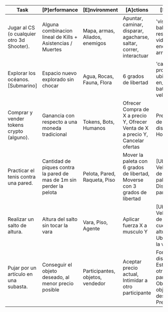 | Task                                       | [P]erformance                                                        | [E]nvironment                    | [A]ctions                                                                       | [S]ensors                                                                                      |
|--------------------------------------------|----------------------------------------------------------------------|----------------------------------|---------------------------------------------------------------------------------|------------------------------------------------------------------------------------------------|
| Jugar al CS (o cualquier otro 3d Shooter). | Alguna combinacion lineal de Kills + Asistencias / Muertes           | Mapa, armas, Aliados, enemigos   | Apuntar, caminar, disparar, agacharse, saltar, correr, interactuar              | 'vista', vida, balas restantes, vida enemigo, arma actual                                      |
| Explorar los océanos. [Submarino]          | Espacio nuevo explorado sin chocar                                   | Agua, Rocas, Fauna, Flora        | 6 grados de libertad                                                            | 'camara', profundidad, ubicacion, en_cueva, bateria, velocidad                                 |
| Comprar y vender tokens crypto (alguno).   | Ganancia con respecto a una moneda tradicional                       | Tokens, Bots, Humanos            | Ofrecer Compra de X a precio Y, Ofrecer Venta de X a precio Y, Cancelar ofertas | Precio actual de X, Saldo disponible, Hora, Dia                                                |
| Practicar el tenis contra una pared.       | Cantidad de piques contra la pared de mas de 1m sin perder la pelota | Pelota, Pared, Raqueta, Piso     | Mover la paleta con 6 grados de libertad, Moverse con 3 grados de libertad      | [Ubicacion, Velocidad] de [pelota, paleta], Distancia a pared                                  |
| Realizar un salto de altura.               | Altura del salto sin tocar la vara                                   | Vara, Piso, Agente               | Aplicar fuerza X a musculo Y                                                    | [Ubicacion, Velocidad] de parte de cuerpo X, altura, Ubicacion de la vara                      |
| Pujar por un artículo en una subasta.      | Conseguir el objeto deseado, al menor precio posible                 | Participantes, objetos, vendedor | Aceptar precio actual, Intimidar a otro participante                            | Fondos disponibles, Estado de otros participantes, Objeto acual, objeto deseado, Precio actual |

